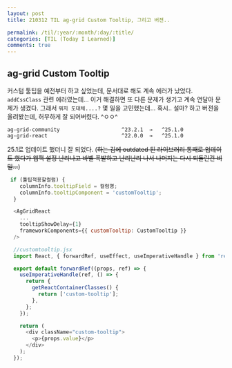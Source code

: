 ```yaml
---
layout: post
title: 210312 TIL ag-grid Custom Tooltip, 그리고 버젼.. 

permalink: /til/:year/:month/:day/:title/
categories: [TIL (Today I Learned)]
comments: true
---
```


## ag-grid Custom Tooltip

커스텀 툴팁을 예전부터 하고 싶었는데, 문서대로 해도 계속 에러가 났었다.
`addCssClass` 관련 에러였는데... 이거 해결하면 또 다른 문제가 생기고 계속 연달아 문제가 생겼다. 
그래서 `뭐지 도대체....?` 몇 일을 고민했는데... 혹시.. 설마? 하고 버젼을 올려봤는데, 허무하게 잘 되어버렸다. ^ㅇㅇ^ 

```
ag-grid-community                    ^23.2.1  →   ^25.1.0     
ag-grid-react                        ^22.0.0  →   ^25.1.0     
```

25.1로 업데이트 했더니 잘 되었다.
(~~하는 김에 outdated 된 라이브러리 통째로 업데이트 했다가 웹팩 설정 난리나고 바벨 폭발하고 난리난리 나서 나머지는 다시 되돌린건 비밀...~~)


```js
 if (툴팁적용할컬럼) {
    columnInfo.tooltipField = 컬럼명;
    columnInfo.tooltipComponent = 'customTooltip';
  }

  <AgGridReact
    ...
    tooltipShowDelay={1}
    frameworkComponents={{ customTooltip: CustomTooltip }}
  />

  //customtooltip.jsx
  import React, { forwardRef, useEffect, useImperativeHandle } from 'react';

  export default forwardRef((props, ref) => {
    useImperativeHandle(ref, () => {
      return {
        getReactContainerClasses() {
          return ['custom-tooltip'];
        },
      };
    });

    return (
      <div className="custom-tooltip">
        <p>{props.value}</p>
      </div>
    );
  });

```
